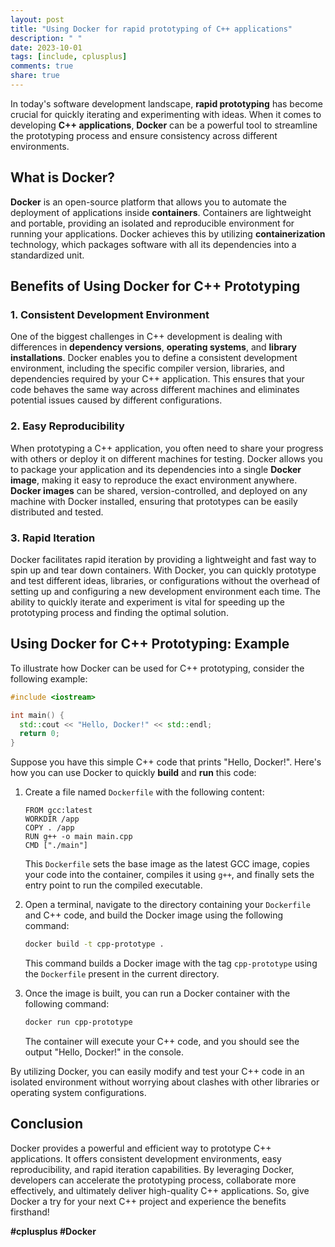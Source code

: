 ```yaml
---
layout: post
title: "Using Docker for rapid prototyping of C++ applications"
description: " "
date: 2023-10-01
tags: [include, cplusplus]
comments: true
share: true
---
```


In today's software development landscape, **rapid prototyping** has become crucial for quickly iterating and experimenting with ideas. When it comes to developing **C++ applications**, **Docker** can be a powerful tool to streamline the prototyping process and ensure consistency across different environments.

## What is Docker?

**Docker** is an open-source platform that allows you to automate the deployment of applications inside **containers**. Containers are lightweight and portable, providing an isolated and reproducible environment for running your applications. Docker achieves this by utilizing **containerization** technology, which packages software with all its dependencies into a standardized unit.

## Benefits of Using Docker for C++ Prototyping

### 1. Consistent Development Environment

One of the biggest challenges in C++ development is dealing with differences in **dependency versions**, **operating systems**, and **library installations**. Docker enables you to define a consistent development environment, including the specific compiler version, libraries, and dependencies required by your C++ application. This ensures that your code behaves the same way across different machines and eliminates potential issues caused by different configurations.

### 2. Easy Reproducibility

When prototyping a C++ application, you often need to share your progress with others or deploy it on different machines for testing. Docker allows you to package your application and its dependencies into a single **Docker image**, making it easy to reproduce the exact environment anywhere. **Docker images** can be shared, version-controlled, and deployed on any machine with Docker installed, ensuring that prototypes can be easily distributed and tested.

### 3. Rapid Iteration

Docker facilitates rapid iteration by providing a lightweight and fast way to spin up and tear down containers. With Docker, you can quickly prototype and test different ideas, libraries, or configurations without the overhead of setting up and configuring a new development environment each time. The ability to quickly iterate and experiment is vital for speeding up the prototyping process and finding the optimal solution.

## Using Docker for C++ Prototyping: Example

To illustrate how Docker can be used for C++ prototyping, consider the following example:

```cpp
#include <iostream>

int main() {
  std::cout << "Hello, Docker!" << std::endl;
  return 0;
}
```

Suppose you have this simple C++ code that prints "Hello, Docker!". Here's how you can use Docker to quickly **build** and **run** this code:

1. Create a file named `Dockerfile` with the following content:

   ```docker
   FROM gcc:latest
   WORKDIR /app
   COPY . /app
   RUN g++ -o main main.cpp
   CMD ["./main"]
   ```

   This `Dockerfile` sets the base image as the latest GCC image, copies your code into the container, compiles it using `g++`, and finally sets the entry point to run the compiled executable.

2. Open a terminal, navigate to the directory containing your `Dockerfile` and C++ code, and build the Docker image using the following command:

   ```bash
   docker build -t cpp-prototype .
   ```

   This command builds a Docker image with the tag `cpp-prototype` using the `Dockerfile` present in the current directory.

3. Once the image is built, you can run a Docker container with the following command:

   ```bash
   docker run cpp-prototype
   ```

   The container will execute your C++ code, and you should see the output "Hello, Docker!" in the console.

By utilizing Docker, you can easily modify and test your C++ code in an isolated environment without worrying about clashes with other libraries or operating system configurations.

## Conclusion

Docker provides a powerful and efficient way to prototype C++ applications. It offers consistent development environments, easy reproducibility, and rapid iteration capabilities. By leveraging Docker, developers can accelerate the prototyping process, collaborate more effectively, and ultimately deliver high-quality C++ applications. So, give Docker a try for your next C++ project and experience the benefits firsthand!

**#cplusplus #Docker**